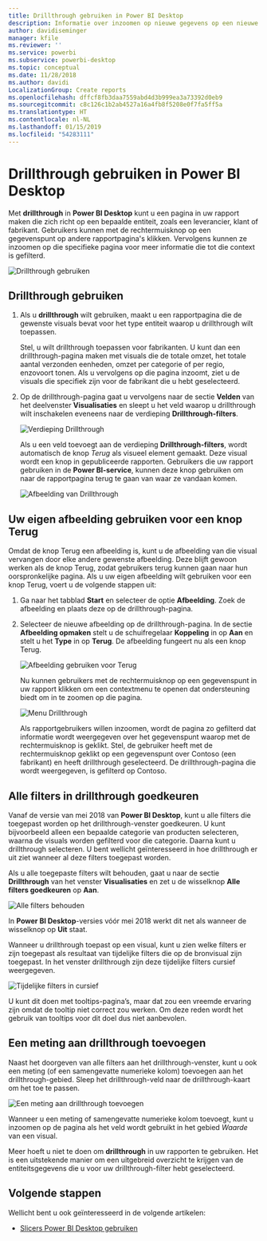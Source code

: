 ```yaml
---
title: Drillthrough gebruiken in Power BI Desktop
description: Informatie over inzoomen op nieuwe gegevens op een nieuwe rapportpagina in Power BI Desktop.
author: davidiseminger
manager: kfile
ms.reviewer: ''
ms.service: powerbi
ms.subservice: powerbi-desktop
ms.topic: conceptual
ms.date: 11/28/2018
ms.author: davidi
LocalizationGroup: Create reports
ms.openlocfilehash: dffcf8fb3daa7559abd4d3b999ea3a73392d0eb9
ms.sourcegitcommit: c8c126c1b2ab4527a16a4fb8f5208e0f7fa5ff5a
ms.translationtype: HT
ms.contentlocale: nl-NL
ms.lasthandoff: 01/15/2019
ms.locfileid: "54283111"
---
```

# <a name="use-drillthrough-in-power-bi-desktop"></a>Drillthrough gebruiken in Power BI Desktop
Met **drillthrough** in **Power BI Desktop** kunt u een pagina in uw rapport maken die zich richt op een bepaalde entiteit, zoals een leverancier, klant of fabrikant. Gebruikers kunnen met de rechtermuisknop op een gegevenspunt op andere rapportpagina's klikken. Vervolgens kunnen ze inzoomen op die specifieke pagina voor meer informatie die tot die context is gefilterd.

![Drillthrough gebruiken](media/desktop-drillthrough/drillthrough_01.png)

## <a name="using-drillthrough"></a>Drillthrough gebruiken
1. Als u **drillthrough** wilt gebruiken, maakt u een rapportpagina die de gewenste visuals bevat voor het type entiteit waarop u drillthrough wilt toepassen. 

    Stel, u wilt drillthrough toepassen voor fabrikanten. U kunt dan een drillthrough-pagina maken met visuals die de totale omzet, het totale aantal verzonden eenheden, omzet per categorie of per regio, enzovoort tonen. Als u vervolgens op die pagina inzoomt, ziet u de visuals die specifiek zijn voor de fabrikant die u hebt geselecteerd.

2. Op de drillthrough-pagina gaat u vervolgens naar de sectie **Velden** van het deelvenster **Visualisaties** en sleept u het veld waarop u drillthrough wilt inschakelen eveneens naar de verdieping **Drillthrough-filters**.

    ![Verdieping Drillthrough](media/desktop-drillthrough/drillthrough_02.png)

    Als u een veld toevoegt aan de verdieping **Drillthrough-filters**, wordt automatisch de knop *Terug* als visueel element gemaakt. Deze visual wordt een knop in gepubliceerde rapporten. Gebruikers die uw rapport gebruiken in de **Power BI-service**, kunnen deze knop gebruiken om naar de rapportpagina terug te gaan van waar ze vandaan komen.

    ![Afbeelding van Drillthrough](media/desktop-drillthrough/drillthrough_03.png)

## <a name="use-your-own-image-for-a-back-button"></a>Uw eigen afbeelding gebruiken voor een knop Terug    
 Omdat de knop Terug een afbeelding is, kunt u de afbeelding van die visual vervangen door elke andere gewenste afbeelding. Deze blijft gewoon werken als de knop Terug, zodat gebruikers terug kunnen gaan naar hun oorspronkelijke pagina. Als u uw eigen afbeelding wilt gebruiken voor een knop Terug, voert u de volgende stappen uit:

1. Ga naar het tabblad **Start** en selecteer de optie **Afbeelding**. Zoek de afbeelding en plaats deze op de drillthrough-pagina.

2. Selecteer de nieuwe afbeelding op de drillthrough-pagina. In de sectie **Afbeelding opmaken** stelt u de schuifregelaar **Koppeling** in op **Aan** en stelt u het **Type** in op **Terug**. De afbeelding fungeert nu als een knop Terug.

    ![Afbeelding gebruiken voor Terug](media/desktop-drillthrough/drillthrough_05.png)

    
     Nu kunnen gebruikers met de rechtermuisknop op een gegevenspunt in uw rapport klikken om een contextmenu te openen dat ondersteuning biedt om in te zoomen op die pagina. 

    ![Menu Drillthrough](media/desktop-drillthrough/drillthrough_04.png)

    Als rapportgebruikers willen inzoomen, wordt de pagina zo gefilterd dat informatie wordt weergegeven over het gegevenspunt waarop met de rechtermuisknop is geklikt. Stel, de gebruiker heeft met de rechtermuisknop geklikt op een gegevenspunt over Contoso (een fabrikant) en heeft drillthrough geselecteerd. De drillthrough-pagina die wordt weergegeven, is gefilterd op Contoso.

## <a name="pass-all-filters-in-drillthrough"></a>Alle filters in drillthrough goedkeuren

Vanaf de versie van mei 2018 van **Power BI Desktop**, kunt u alle filters die toegepast worden op het drillthrough-venster goedkeuren. U kunt bijvoorbeeld alleen een bepaalde categorie van producten selecteren, waarna de visuals worden gefilterd voor die categorie. Daarna kunt u drillthrough selecteren. U bent wellicht geïnteresseerd in hoe drillthrough er uit ziet wanneer al deze filters toegepast worden.

Als u alle toegepaste filters wilt behouden, gaat u naar de sectie **Drillthrough** van het venster **Visualisaties** en zet u de wisselknop **Alle filters goedkeuren** op **Aan**. 

![Alle filters behouden](media/desktop-drillthrough/drillthrough_06.png)

In **Power BI Desktop**-versies vóór mei 2018 werkt dit net als wanneer de wisselknop op **Uit** staat.

Wanneer u drillthrough toepast op een visual, kunt u zien welke filters er zijn toegepast als resultaat van tijdelijke filters die op de bronvisual zijn toegepast. In het venster drillthrough zijn deze tijdelijke filters cursief weergegeven. 

![Tijdelijke filters in cursief](media/desktop-drillthrough/drillthrough_07.png)

U kunt dit doen met tooltips-pagina’s, maar dat zou een vreemde ervaring zijn omdat de tooltip niet correct zou werken. Om deze reden wordt het gebruik van tooltips voor dit doel dus niet aanbevolen.

## <a name="add-a-measure-to-drillthrough"></a>Een meting aan drillthrough toevoegen

Naast het doorgeven van alle filters aan het drillthrough-venster, kunt u ook een meting (of een samengevatte numerieke kolom) toevoegen aan het drillthrough-gebied. Sleep het drillthrough-veld naar de drillthrough-kaart om het toe te passen. 

![Een meting aan drillthrough toevoegen](media/desktop-drillthrough/drillthrough_08.png)

Wanneer u een meting of samengevatte numerieke kolom toevoegt, kunt u inzoomen op de pagina als het veld wordt gebruikt in het gebied *Waarde* van een visual.

Meer hoeft u niet te doen om **drillthrough** in uw rapporten te gebruiken. Het is een uitstekende manier om een uitgebreid overzicht te krijgen van de entiteitsgegevens die u voor uw drillthrough-filter hebt geselecteerd.

## <a name="next-steps"></a>Volgende stappen

Wellicht bent u ook geïnteresseerd in de volgende artikelen:

* [Slicers Power BI Desktop gebruiken](visuals/desktop-slicers.md)

